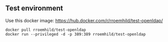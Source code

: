 Test environment
----------------

Use this docker image: https://hub.docker.com/r/rroemhild/test-openldap/

```
docker pull rroemhild/test-openldap
docker run --privileged -d -p 389:389 rroemhild/test-openldap
```

